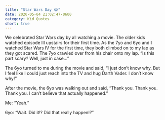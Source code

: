 ```yaml
---
title: "Star Wars Day 😂"
date: 2020-05-04 21:02:47-0600
category: Kid Quotes
short: true
---
```


We celebrated Star Wars day by all watching a movie. The older kids watched episode III upstairs for their first time. As the 7yo and 6yo and I watched Star Wars IV for the first time, they both climbed on to my lap as they got scared. The 7yo crawled over from his chair onto my lap. “Is this part scary? Well, just in case...”

The 6yo turned to me during the movie and said, “I just don’t know why. But I feel like I could just reach into the TV and hug Darth Vader. I don’t know why!”

After the movie, the 6yo was walking out and said, “Thank you. Thank you. Thank you. I can’t believe that actually happened.”

Me: “Yeah.”

6yo: “Wait. Did it!? Did that really happen!?”
